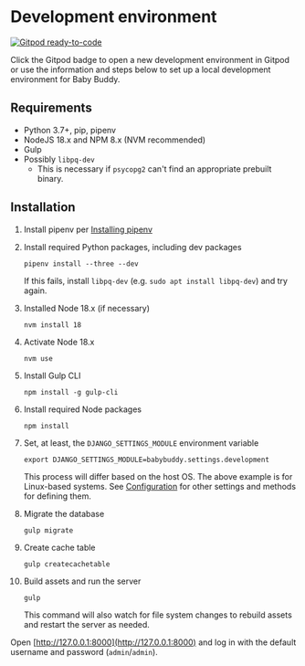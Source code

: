 # Development environment

[![Gitpod ready-to-code](https://img.shields.io/badge/Gitpod-ready--to--code-blue?logo=gitpod)](https://gitpod.io/#https://github.com/babybuddy/babybuddy)

Click the Gitpod badge to open a new development environment in Gitpod or use the
information and steps below to set up a local development environment for Baby Buddy.

## Requirements

- Python 3.7+, pip, pipenv
- NodeJS 18.x and NPM 8.x (NVM recommended)
- Gulp
- Possibly `libpq-dev`
  - This is necessary if `psycopg2` can't find an appropriate prebuilt binary.

## Installation

1. Install pipenv per [Installing pipenv](https://pipenv.pypa.io/en/latest/install/#installing-pipenv)

1. Install required Python packages, including dev packages

    ```shell
    pipenv install --three --dev
    ```
   
    If this fails, install `libpq-dev` (e.g. `sudo apt install libpq-dev`) and try again.
    
1. Installed Node 18.x (if necessary)

    ```shell
    nvm install 18
    ```

1. Activate Node 18.x

    ```shell
    nvm use
    ```

1. Install Gulp CLI

    ```shell
    npm install -g gulp-cli
    ```

1. Install required Node packages

    ```shell
    npm install
    ```

1. Set, at least, the `DJANGO_SETTINGS_MODULE` environment variable

    ```shell
    export DJANGO_SETTINGS_MODULE=babybuddy.settings.development
    ```
    
    This process will differ based on the host OS. The above example is for
    Linux-based systems. See [Configuration](../configuration/intro.md) for other
    settings and methods for defining them.

1. Migrate the database

    ```shell
    gulp migrate
    ```
        
1. Create cache table

    ```shell
    gulp createcachetable
    ```

1. Build assets and run the server

    ```shell
    gulp
    ```

    This command will also watch for file system changes to rebuild assets and
    restart the server as needed.

Open [http://127.0.0.1:8000](http://127.0.0.1:8000) and log in with the default
username and password (`admin`/`admin`).
